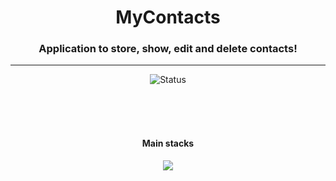 <h1 align="center" fontSize="280">MyContacts</h1>

<h3 align="center">Application to store, show, edit and delete contacts!</h3>
<hr>

<p align="center">
  <img src="https://img.shields.io/badge/Status-In_Progress-%235061FC?style=for-the-badge" alt="Status"/>
</p>

<br>
<br>
<br>

<div  align="center">
  <h4>Main stacks</h4>

  <a href="https://skillicons.dev">
    <img src="https://skillicons.dev/icons?i=react,js,styledcomponents&theme=dark#gh-dark-mode-only" />
  </a>
</div>
